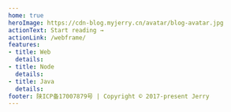 ```yaml
---
home: true
heroImage: https://cdn-blog.myjerry.cn/avatar/blog-avatar.jpg
actionText: Start reading →
actionLink: /webframe/
features:
- title: Web
  details: 
- title: Node
  details: 
- title: Java
  details: 
footer: 陕ICP备17007879号 | Copyright © 2017-present Jerry
---
```


<!-- ### 技术栈预览图 -->

